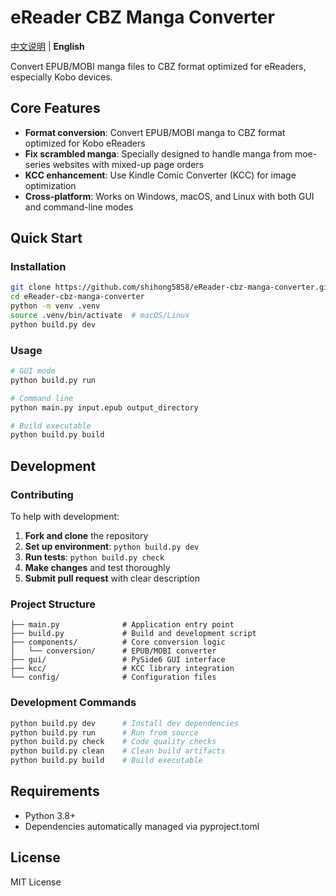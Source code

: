 # eReader CBZ Manga Converter

[中文说明](README_zh.md) | **English**

Convert EPUB/MOBI manga files to CBZ format optimized for eReaders, especially Kobo devices.

## Core Features

- **Format conversion**: Convert EPUB/MOBI manga to CBZ format optimized for Kobo eReaders
- **Fix scrambled manga**: Specially designed to handle manga from moe-series websites with mixed-up page orders
- **KCC enhancement**: Use Kindle Comic Converter (KCC) for image optimization
- **Cross-platform**: Works on Windows, macOS, and Linux with both GUI and command-line modes

## Quick Start

### Installation
```bash
git clone https://github.com/shihong5858/eReader-cbz-manga-converter.git
cd eReader-cbz-manga-converter
python -m venv .venv
source .venv/bin/activate  # macOS/Linux
python build.py dev
```

### Usage
```bash
# GUI mode
python build.py run

# Command line
python main.py input.epub output_directory

# Build executable
python build.py build
```

## Development

### Contributing
To help with development:

1. **Fork and clone** the repository
2. **Set up environment**: `python build.py dev`
3. **Run tests**: `python build.py check`
4. **Make changes** and test thoroughly
5. **Submit pull request** with clear description

### Project Structure
```
├── main.py              # Application entry point
├── build.py             # Build and development script
├── components/          # Core conversion logic
│   └── conversion/      # EPUB/MOBI converter
├── gui/                 # PySide6 GUI interface
├── kcc/                 # KCC library integration
└── config/              # Configuration files
```

### Development Commands
```bash
python build.py dev      # Install dev dependencies
python build.py run      # Run from source
python build.py check    # Code quality checks
python build.py clean    # Clean build artifacts
python build.py build    # Build executable
```

## Requirements
- Python 3.8+
- Dependencies automatically managed via pyproject.toml

## License
MIT License 